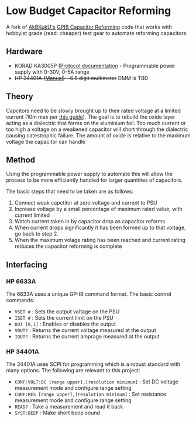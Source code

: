 # Low Budget Capacitor Reforming

A fork of [AkBKukU's](https://github.com/AkBKukU) [GPIB Capacitor Reforming](https://github.com/AkBKukU/GPIB-Capacitor-Reforming) code that works with hobbyist grade (read: cheaper) test gear to automate reforming capacitors.


## Hardware

- KORAD KA3005P ([Protocol documentation](https://sigrok.org/wiki/Korad_KAxxxxP_series) - Programmable power supply with 0-30V, 0-5A range
- ~~HP 34401A ([Manual](https://archive.org/details/manuallib-id-2600272)) - 6.5 digit multimeter~~ DMM is TBD

## Theory

Capcitors need to be slowly brought up to their rated voltage at a limited current (10m max per [this guide](https://web.archive.org/web/20220514225249/https://www.hb9aik.ch/notes/MIL-HDBK-1131C.pdf)). The goal is to rebuild the oxide layer acting as a dialectric that forms on the aluminium foil. Too much current or too high a voltage on a weakened capacitor will short through the dialectric causing catestrophic failure. The amount of oxide is relative to the maximum voltage the capacitor can handle


## Method

Using the programmable power supply to automate this will allow the process to be more efficiently handled for larger quantities of capacitors.

The basic steps that need to be taken are as follows:
 1. Connect weak capctitor at zero voltage and current to PSU
 2. Increase voltage by a small percentage of maximum rated value, with current limited
 3. Watch current taken in by capacitor drop as capacitor reforms
 4. When current drops significantly it has been formed up to that voltage, go back to step 2.
 5. When the maximum volage rating has been reached and current rating reduces the capacitor reforming is complete


## Interfacing

### HP 6633A
The 6633A uses a unique GP-IB command format. The basic control commands:
 - `VSET #` : Sets the output voltage on the PSU
 - `ISET #` : Sets the current limit on the PSU
 - `OUT [0,1]` : Enables or disables the output
 - `VOUT?` : Returns the current voltage measured at the output
 - `IOUT?` : Returns the current amprage measured at the output

### HP 34401A
The 34401A uses SCPI for programming which is a robust standard with many options. The following are relevant to this project:
 - `CONF:VOLT:DC [range upper],[resolution minimum]` : Set DC voltage measurement mode and configure range setting
 - `CONF:RES [range upper],[resolution minimum]` : Set resistance measurement mode and configure range setting
 - `READ?` : Take a measurement and read it back
 - `SYST:BEEP` : Make short beep sound

